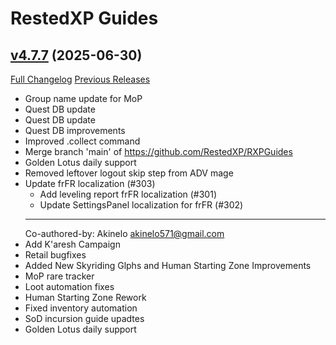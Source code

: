 # RestedXP Guides

## [v4.7.7](https://github.com/RestedXP/RXPGuides/tree/v4.7.7) (2025-06-30)
[Full Changelog](https://github.com/RestedXP/RXPGuides/compare/v4.7.6...v4.7.7) [Previous Releases](https://github.com/RestedXP/RXPGuides/releases)

- Group name update for MoP  
- Quest DB update  
- Quest DB update  
- Quest DB improvements  
- Improved .collect command  
- Merge branch 'main' of https://github.com/RestedXP/RXPGuides  
- Golden Lotus daily support  
- Removed leftover logout skip step from ADV mage  
- Update frFR localization (#303)  
    * Add leveling report frFR localization (#301)  
    * Update SettingsPanel localization for frFR (#302)  
    ---------  
    Co-authored-by: Akinelo <akinelo571@gmail.com>  
- Add K'aresh Campaign  
- Retail bugfixes  
- Added New Skyriding Glphs and Human Starting Zone Improvements  
- MoP rare tracker  
- Loot automation fixes  
- Human Starting Zone Rework  
- Fixed inventory automation  
- SoD incursion guide upadtes  
- Golden Lotus daily support  
